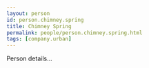 ```yaml
---
layout: person
id: person.chimney.spring
title: Chimney Spring
permalink: people/person.chimney.spring.html
tags: [company.urban]
---
```


Person details...